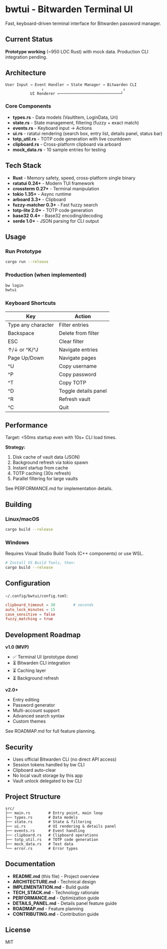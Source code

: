 # bwtui - Bitwarden Terminal UI

Fast, keyboard-driven terminal interface for Bitwarden password manager.

## Current Status

**Prototype working** (~950 LOC Rust) with mock data. Production CLI integration pending.

## Architecture

```
User Input → Event Handler → State Manager → Bitwarden CLI
                ↓                                   ↓
           UI Renderer ←───────────────────────────┘
```

### Core Components

- **types.rs** - Data models (VaultItem, LoginData, Uri)
- **state.rs** - State management, filtering (fuzzy + exact match)
- **events.rs** - Keyboard input → Actions
- **ui.rs** - ratatui rendering (search box, entry list, details panel, status bar)
- **totp_util.rs** - TOTP code generation with live countdown
- **clipboard.rs** - Cross-platform clipboard via arboard
- **mock_data.rs** - 10 sample entries for testing

## Tech Stack

- **Rust** - Memory safety, speed, cross-platform single binary
- **ratatui 0.24+** - Modern TUI framework
- **crossterm 0.27+** - Terminal manipulation
- **tokio 1.35+** - Async runtime
- **arboard 3.3+** - Clipboard
- **fuzzy-matcher 0.3+** - Fast fuzzy search
- **totp-lite 2.0+** - TOTP code generation
- **base32 0.4+** - Base32 encoding/decoding
- **serde 1.0+** - JSON parsing for CLI output

## Usage

### Run Prototype
```bash
cargo run --release
```

### Production (when implemented)
```bash
bw login
bwtui
```

### Keyboard Shortcuts

| Key | Action |
|-----|--------|
| Type any character | Filter entries |
| Backspace | Delete from filter |
| ESC | Clear filter |
| ↑/↓ or ^K/^J | Navigate entries |
| Page Up/Down | Navigate pages |
| ^U | Copy username |
| ^P | Copy password |
| ^T | Copy TOTP |
| ^D | Toggle details panel |
| ^R | Refresh vault |
| ^C | Quit |

## Performance

Target: <50ms startup even with 10s+ CLI load times.

**Strategy:**
1. Disk cache of vault data (JSON)
2. Background refresh via tokio spawn
3. Instant startup from cache
4. TOTP caching (30s refresh)
5. Parallel filtering for large vaults

See PERFORMANCE.md for implementation details.

## Building

### Linux/macOS
```bash
cargo build --release
```

### Windows
Requires Visual Studio Build Tools (C++ components) or use WSL.
```bash
# Install VS Build Tools, then:
cargo build --release
```

## Configuration

`~/.config/bwtui/config.toml`:
```toml
clipboard_timeout = 30        # seconds
auto_lock_minutes = 15
case_sensitive = false
fuzzy_matching = true
```

## Development Roadmap

**v1.0 (MVP)**
- ✅ Terminal UI (prototype done)
- ⏳ Bitwarden CLI integration
- ⏳ Caching layer
- ⏳ Background refresh

**v2.0+**
- Entry editing
- Password generator
- Multi-account support
- Advanced search syntax
- Custom themes

See ROADMAP.md for full feature planning.

## Security

- Uses official Bitwarden CLI (no direct API access)
- Session tokens handled by bw CLI
- Clipboard auto-clear
- No local vault storage by this app
- Vault unlock delegated to bw CLI

## Project Structure

```
src/
├── main.rs        # Entry point, main loop
├── types.rs       # Data models
├── state.rs       # State & filtering
├── ui.rs          # UI rendering & details panel
├── events.rs      # Event handling
├── clipboard.rs   # Clipboard operations
├── totp_util.rs   # TOTP code generation
├── mock_data.rs   # Test data
└── error.rs       # Error types
```

## Documentation

- **README.md** (this file) - Project overview
- **ARCHITECTURE.md** - Technical design
- **IMPLEMENTATION.md** - Build guide
- **TECH_STACK.md** - Technology rationale
- **PERFORMANCE.md** - Optimization guide
- **DETAILS_PANEL.md** - Details panel feature guide
- **ROADMAP.md** - Feature planning
- **CONTRIBUTING.md** - Contribution guide

## License

MIT
